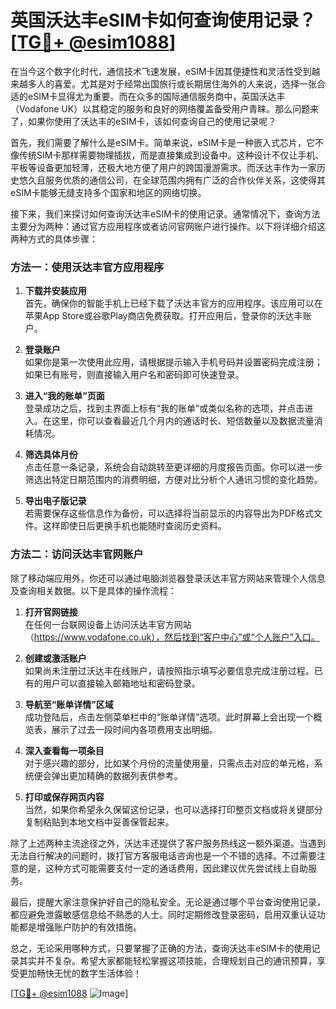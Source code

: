 # 英国沃达丰eSIM卡如何查询使用记录？[[TG💪+ @esim1088](https://t.me/s/esim1088)]

在当今这个数字化时代，通信技术飞速发展，eSIM卡因其便捷性和灵活性受到越来越多人的喜爱。尤其是对于经常出国旅行或长期居住海外的人来说，选择一张合适的eSIM卡显得尤为重要。而在众多的国际通信服务商中，英国沃达丰（Vodafone UK）以其稳定的服务和良好的网络覆盖备受用户青睐。那么问题来了，如果你使用了沃达丰的eSIM卡，该如何查询自己的使用记录呢？

首先，我们需要了解什么是eSIM卡。简单来说，eSIM卡是一种嵌入式芯片，它不像传统SIM卡那样需要物理插拔，而是直接集成到设备中。这种设计不仅让手机、平板等设备更加轻薄，还极大地方便了用户的跨国漫游需求。而沃达丰作为一家历史悠久且服务优质的通信公司，在全球范围内拥有广泛的合作伙伴关系，这使得其eSIM卡能够无缝支持多个国家和地区的网络切换。

接下来，我们来探讨如何查询沃达丰eSIM卡的使用记录。通常情况下，查询方法主要分为两种：通过官方应用程序或者访问官网账户进行操作。以下将详细介绍这两种方式的具体步骤：

### 方法一：使用沃达丰官方应用程序

1. **下载并安装应用**  
   首先，确保你的智能手机上已经下载了沃达丰官方的应用程序。该应用可以在苹果App Store或谷歌Play商店免费获取。打开应用后，登录你的沃达丰账户。

2. **登录账户**  
   如果你是第一次使用此应用，请根据提示输入手机号码并设置密码完成注册；如果已有账号，则直接输入用户名和密码即可快速登录。

3. **进入“我的账单”页面**  
   登录成功之后，找到主界面上标有“我的账单”或类似名称的选项，并点击进入。在这里，你可以查看最近几个月内的通话时长、短信数量以及数据流量消耗情况。

4. **筛选具体月份**  
   点击任意一条记录，系统会自动跳转至更详细的月度报告页面。你可以进一步筛选出特定日期范围内的消费明细，方便对比分析个人通讯习惯的变化趋势。

5. **导出电子版记录**  
   若需要保存这些信息作为备份，可以选择将当前显示的内容导出为PDF格式文件。这样即使日后更换手机也能随时查阅历史资料。

### 方法二：访问沃达丰官网账户

除了移动端应用外，你还可以通过电脑浏览器登录沃达丰官方网站来管理个人信息及查询相关数据。以下是具体的操作流程：

1. **打开官网链接**  
   在任何一台联网设备上访问沃达丰官方网站（https://www.vodafone.co.uk），然后找到“客户中心”或“个人账户”入口。

2. **创建或激活账户**  
   如果尚未注册过沃达丰在线账户，请按照指示填写必要信息完成注册过程。已有的用户可以直接输入邮箱地址和密码登录。

3. **导航至“账单详情”区域**  
   成功登陆后，点击左侧菜单栏中的“账单详情”选项。此时屏幕上会出现一个概览表，展示了过去一段时间内各项费用支出明细。

4. **深入查看每一项条目**  
   对于感兴趣的部分，比如某个月份的流量使用量，只需点击对应的单元格，系统便会弹出更加精确的数据列表供参考。

5. **打印或保存网页内容**  
   当然，如果你希望永久保留这份记录，也可以选择打印整页文档或将关键部分复制粘贴到本地文档中妥善保管起来。

除了上述两种主流途径之外，沃达丰还提供了客户服务热线这一额外渠道。当遇到无法自行解决的问题时，拨打官方客服电话咨询也是一个不错的选择。不过需要注意的是，这种方式可能需要支付一定的通话费用，因此建议优先尝试线上自助服务。

最后，提醒大家注意保护好自己的隐私安全。无论是通过哪个平台查询使用记录，都应避免泄露敏感信息给不熟悉的人士。同时定期修改登录密码，启用双重认证功能都是增强账户防护的有效措施。

总之，无论采用哪种方式，只要掌握了正确的方法，查询沃达丰eSIM卡的使用记录其实并不复杂。希望大家都能轻松掌握这项技能，合理规划自己的通讯预算，享受更加畅快无忧的数字生活体验！ 

[[TG💪+ @esim1088](https://t.me/s/esim1088) ![Image](https://i.postimg.cc/4NQfJmqS/Snipaste-2025-05-13-00-14-12.png)]